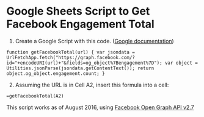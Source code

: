 # Google Sheets Script to Get Facebook Engagement Total

1. Create a Google Script with this code. ([Google documentation](https://developers.google.com/apps-script/overview))

  `function getFacebookTotal(url) {
    var jsondata = UrlFetchApp.fetch("https://graph.facebook.com/?id="+encodeURI(url)+"&fields=og_object%7Bengagement%7D");
    var object = Utilities.jsonParse(jsondata.getContentText());
    return object.og_object.engagement.count;
  }`

2. Assuming the URL is in Cell A2, insert this formula into a cell:

  `=getFacebookTotal(A2)`

This script works as of August 2016, using [Facebook Open Graph API v2.7](https://developers.facebook.com/docs/graph-api/reference/v2.7/url)
